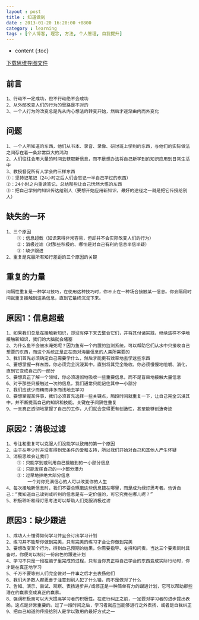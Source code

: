 ```yaml
---
layout : post
title : 知道做到
date : 2013-01-20 16:20:00 +0800
category : learning
tags : [个人博客, 理念, 方法, 个人管理, 自我提升]
---
```


* content
{:toc}


[下载思维导图文件](https://docs.google.com/file/d/0B7UFT4BR96esLVhHWGZMS3hnV3M/edit?usp=sharing)

## 前言

	1、行动不一定成功，但不行动绝不会成功
	2、从外部改变人们的行为的思路是不对的
	3、一个人行为的改变总是先从内心想法的转变开始，然后才逐渐由内而外变化

## 问题

	1、一个人所知道的东西，他们从书本、录音、录像、研讨班上学到的东西，与他们的实际做法之间存在着一条非常巨大的鸿沟
	2、人们往往会用大量的时间去获取新信息，而不是想办法将自己新学到的知识应用到日常生活中
	3、教授督促所有人学会的三样东西
	①：坚持记笔记（24小时之后人们会忘记一半自己学过的东西）
	②：24小时之内重读笔记，总结那些让自己恍然大悟的东西
	③：把自己学到的知识传达给别人（要想开始应用新知识，最好的途径之一就是把它传授给别人）

## 缺失的一环

	1、三个原因
		①：信息超载（知识来得非常容易，但却并不会实际改变人们的行为）
		②：消极过滤（对那些积极的、哪怕是对自己有利的信息半信半疑）
		③：缺少跟进		
	2、重复是克服所有知行差距的三个原因的关键


## 重复的力量

	间隔性重复是一种学习技巧，在使用这种技巧时，你不止在一种场合接触某一信息。你会隔段时间就重复接触到这条信息，直到它最终沉淀下来。


## 原因1：信息超载

	1、如果我们总是在接触新知识，却没有停下来去整合它们，并将其付诸实践，继续这样不停地接触新知识，我们的大脑就会堵塞
	2、为什么鱼不会被水淹死呢？因为鱼有一个内置的监测系统，可以帮助它们从水中只接收自己想要的东西，而这个系统正是正在面对海量信息的人类所需要的
	3、我们首先必须确定自己需要学什么，然后才能更有效率地去学这些东西
	4、要想掌握一样东西，你必须完全沉浸其中，直到将其完全吸收。你必须慢慢地咀嚼、消化，直到它变成自己的一部分
	5、要想真正了解一个领域，你必须透彻地吸收一些重要信息，而不是盲目地接触大量信息
	6、对于那些只接触过一次的信息，我们通常只能记住其中一小部分
	7、我们应该少而精而非多而浅地去学习
	8、要想掌握某件事，我们必须首先选择一些关键点，隔段时间就重复一下，让自己完全沉浸其中，并不断提高自己的知识和技能。关键在于间隔性重复
	9、一旦真正透彻地掌握了自己的工作，人们就会变得更有创造性，甚至能够创造奇迹

## 原因2：消极过滤
	
	1、专注和重复可以克服人们没能学以致用的第一个原因	
	2、由于在年少时并没有得到无条件的爱和支持，所以我们开始对自己和其他人产生怀疑	
	3、消极思维会让我们
		①：只能学到或利用自己接触到的一小部分信息
		②：只能发挥自己的一小部分潜力
		③：过早地拒绝大部分信息
			一个对你充满信心的人可以改变你的人生
	4、每次接触新信息时，我们不要总琢磨这些信息错在哪里，而是成为绿灯思考者。告诉自己：“我知道自己读到或听到的信息是有一定价值的，可它究竟在哪儿呢？”
	5、积极聆听和绿灯思考法可以帮助人们克服消极过滤	
	
## 原因3：缺少跟进

	1、成功人士懂得如何学习并且会订出学习计划
	2、练习并不能帮你做到完美，只有完美的练习才会让你做到完美
	3、要想改变某个行为，得到自己预期的结果，你需要指导、支持和问责。当这三个要素同时具备时，你便可以制订一份出色的跟进计划
	4、学习不只是一段在脑子里完成的过程，只有当你真正将自己学会的东西变成实际行动时，你才是在真正地学习
	5、千万不要等到人们完全做对一件事之后才去表扬他们
	6、我们大多数人都更善于注意到别人犯了什么错，而不是做对了什么
	7、告知、演示、尝试、观察、表扬进步并/或修正是一种简单有力的跟进计划，它可以帮助那些潜在的赢家变成真正的赢家。
	8、强调积极面可以大大提高学习者的积极性。在进行纠正之前，一定要对学习者的进步提出表扬。这点是非常重要的。过了一段时间之后，学习者就应当能够进行之外表扬，或者是自我纠正
	9、把自己知道的传授给别人是学以致用的最好方式之一